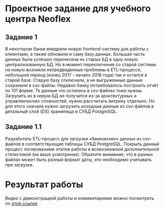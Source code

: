 # Проектное задание для учебного центра Neoflex
## Задание 1
В некотором банке внедрили новую frontend-систему для работы с клиентами, а также обновили и саму базу данных. Большая часть данных была успешно перенесена из старых БД в одну новую централизованную БД. Но в момент переключения со старой системы на новую возникли непредвиденные проблемы в ETL-процессе, небольшой период (конец 2017 - начало 2018 года) так и остался в старой базе. Старую базу отключили, а не выгруженные данные сохранили в csv-файлы. Недавно банку потребовалось построить отчёт по 101 форме. Те данные что остались в csv-файлах тоже нужны. Загрузить их в новую БД не получится из-за архитектурных и управленческих сложностей, нужно рассчитать витрину отдельно. Но для этого сначала нужно загрузить исходные данные из csv-файлов в детальный слой (DS) хранилища в СУБД PostgreSQL.
## Задание 1.1
Разработать ETL-процесс для загрузки «банковских» данных из csv-файлов в соответствующие таблицы СУБД PostgreSQL. Покрыть данный процесс логированием этапов работы и всевозможной дополнительной статистикой (на ваше усмотрение). Обратите внимание, что в разных файлах может быть разный формат даты, это необходимо учитывать при загрузке.

# Результат работы
Видео с демонстрацией работы и комментариями можно посмотреть по <a href="https://drive.google.com/drive/folders/1Ca9IWXR3dJkluCv96hHp9469wI8MWOVD?usp=sharing">этой ссылке</a>
